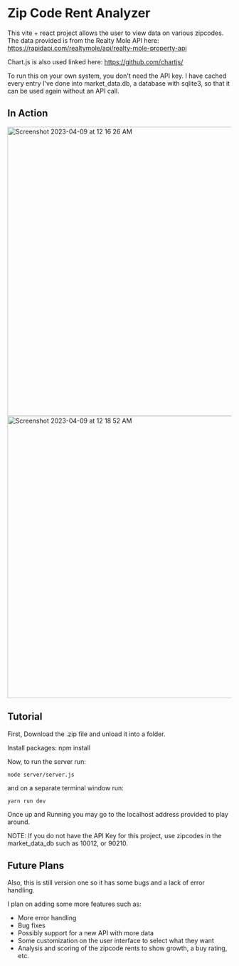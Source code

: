# Zip Code Rent Analyzer
This vite + react project allows the user to view data on various zipcodes. The data provided is from the Realty Mole API here: https://rapidapi.com/realtymole/api/realty-mole-property-api

Chart.js is also used linked here: https://github.com/chartjs/

To run this on your own system, you don't need the API key. I have cached every entry I've done into market_data.db, a database with sqlite3, so that it can be used again without an API call.

## In Action

<img width="648" alt="Screenshot 2023-04-09 at 12 16 26 AM" src="https://user-images.githubusercontent.com/67870706/230754127-3dd845ca-3d84-4322-962d-ea3bf688d753.png">
<img width="632" alt="Screenshot 2023-04-09 at 12 18 52 AM" src="https://user-images.githubusercontent.com/67870706/230754172-5795ab82-c41d-4232-b817-fb62e378be31.png">




## Tutorial
First, Download the .zip file and unload it into a folder.

Install packages: npm install

Now, to run the server run: 

`node server/server.js`


and on a separate terminal window run:

`yarn run dev`

Once up and Running you may go to the localhost address provided to play around. 

NOTE: If you do not have the API Key for this project, use zipcodes in the market_data_db such as 10012, or 90210. 
## Future Plans

Also, this is still version one so it has some bugs and a lack of error handling. 

I plan on adding some more features such as:
* More error handling
* Bug fixes
* Possibly support for a new API with more data
* Some customization on the user interface to select what they want
* Analysis and scoring of the zipcode rents to show growth, a buy rating, etc.
